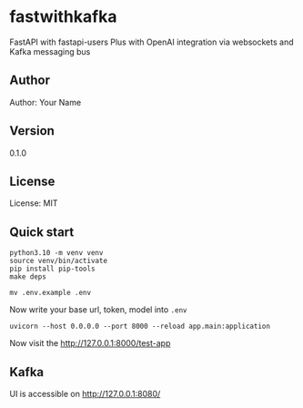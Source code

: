 # fastwithkafka

FastAPI with fastapi-users
Plus with OpenAI integration via websockets and Kafka messaging bus

## Author

Author: Your Name

## Version

0.1.0

## License

License: MIT

## Quick start

```
python3.10 -m venv venv
source venv/bin/activate
pip install pip-tools
make deps

mv .env.example .env
```
Now write your base url, token, model into `.env`

```
uvicorn --host 0.0.0.0 --port 8000 --reload app.main:application
```

Now visit the http://127.0.0.1:8000/test-app


## Kafka

UI is accessible on http://127.0.0.1:8080/
